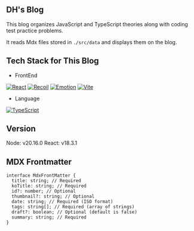 ## DH's Blog

This blog organizes JavaScript and TypeScript theories along with coding test practice problems.

It reads Mdx files stored in `./src/data` and displays them on the blog.

## Tech Stack for This Blog

- FrontEnd

[![React](https://img.shields.io/badge/React-61DAFB?logo=react&logoColor=white)](https://react.dev/)
[![Recoil](https://img.shields.io/badge/Recoil-3578E5?logo=recoil&logoColor=white)](https://recoiljs.org/)
[![Emotion](https://img.shields.io/badge/Emotion-C865B5?logo=emotion&logoColor=white)](https://emotion.sh/)
[![Vite](https://img.shields.io/badge/Vite-646CFF?logo=vite&logoColor=white)](https://vitejs.dev/)

- Language

[![TypeScript](https://img.shields.io/badge/TypeScript-3178C6?logo=typescript&logoColor=white)](https://www.typescriptlang.org/)

## Version

Node: v20.16.0
React: v18.3.1

## MDX Frontmatter

```tsx
interface MdxFrontMatter {
  title: string; // Required
  koTitle: string; // Required
  id?: number; // Optional
  thumbnail?: string; // Optional
  date: string; // Required (ISO format)
  tags: string[]; // Required (array of strings)
  draft?: boolean; // Optional (default is false)
  summary: string; // Required
}
```
